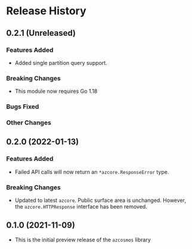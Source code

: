 # Release History

## 0.2.1 (Unreleased)

### Features Added
* Added single partition query support.

### Breaking Changes
* This module now requires Go 1.18

### Bugs Fixed

### Other Changes

## 0.2.0 (2022-01-13)

### Features Added
* Failed API calls will now return an `*azcore.ResponseError` type.

### Breaking Changes
* Updated to latest `azcore`. Public surface area is unchanged.  However, the `azcore.HTTPResponse` interface has been removed.

## 0.1.0 (2021-11-09)
* This is the initial preview release of the `azcosmos` library
